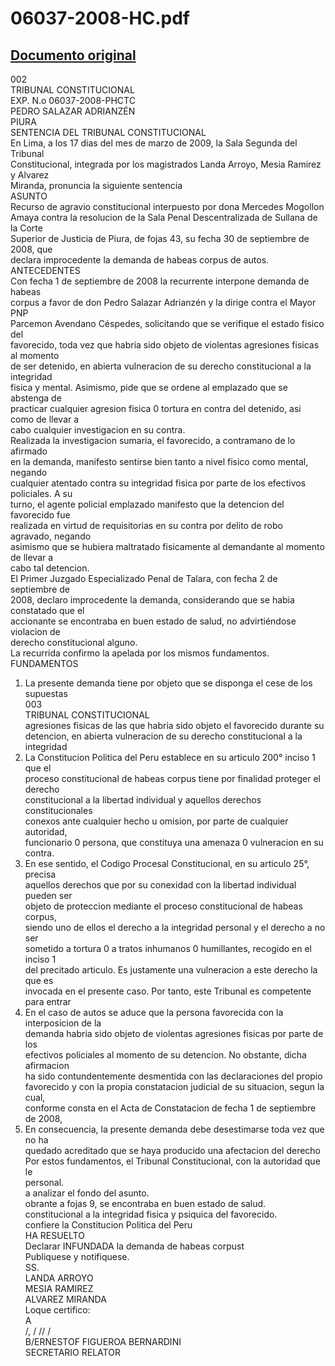 
06037-2008-HC.pdf
=================
  
[Documento original](https://tc.gob.pe/jurisprudencia/2009/06037-2008-HC.pdf)  
---  
002  
TRIBUNAL CONSTITUCIONAL  
EXP. N.o 06037-2008-PHCTC  
PEDRO SALAZAR ADRIANZÉN  
PIURA  
SENTENCIA DEL TRIBUNAL CONSTITUCIONAL  
En Lima, a los 17 dias del mes de marzo de 2009, la Sala Segunda del Tribunal  
Constitucional, integrada por los magistrados Landa Arroyo, Mesia Ramirez y Alvarez  
Miranda, pronuncia la siguiente sentencia  
ASUNTO  
Recurso de agravio constitucional interpuesto por dona Mercedes Mogollon  
Amaya contra la resolucion de la Sala Penal Descentralizada de Sullana de la Corte  
Superior de Justicia de Piura, de fojas 43, su fecha 30 de septiembre de 2008, que  
declara improcedente la demanda de habeas corpus de autos.  
ANTECEDENTES  
Con fecha 1 de septiembre de 2008 la recurrente interpone demanda de habeas  
corpus a favor de don Pedro Salazar Adrianzén y la dirige contra el Mayor PNP  
Parcemon Avendano Céspedes, solicitando que se verifique el estado fisico del  
favorecido, toda vez que habria sido objeto de violentas agresiones fisicas al momento  
de ser detenido, en abierta vulneracion de su derecho constitucional a la integridad  
fisica y mental. Asimismo, pide que se ordene al emplazado que se abstenga de  
practicar cualquier agresion fisica 0 tortura en contra del detenido, asi como de llevar a  
cabo cualquier investigacion en su contra.  
Realizada la investigacion sumaria, el favorecido, a contramano de lo afirmado  
en la demanda, manifesto sentirse bien tanto a nivel fisico como mental, negando  
cualquier atentado contra su integridad fisica por parte de los efectivos policiales. A su  
turno, el agente policial emplazado manifesto que la detencion del favorecido fue  
realizada en virtud de requisitorias en su contra por delito de robo agravado, negando  
asimismo que se hubiera maltratado fisicamente al demandante al momento de llevar a  
cabo tal detencion.  
El Primer Juzgado Especializado Penal de Talara, con fecha 2 de septiembre de  
2008, declaro improcedente la demanda, considerando que se habia constatado que el  
accionante se encontraba en buen estado de salud, no advirtiéndose violacion de  
derecho constitucional alguno.  
La recurrida confirmo la apelada por los mismos fundamentos.  
FUNDAMENTOS  
1. La presente demanda tiene por objeto que se disponga el cese de los supuestas  
003  
TRIBUNAL CONSTITUCIONAL  
agresiones fisicas de las que habria sido objeto el favorecido durante su  
detencion, en abierta vulneracion de su derecho constitucional a la integridad  
2. La Constitucion Politica del Peru establece en su articulo 200° inciso 1 que el  
proceso constitucional de habeas corpus tiene por finalidad proteger el derecho  
constitucional a la libertad individual y aquellos derechos constitucionales  
conexos ante cualquier hecho u omision, por parte de cualquier autoridad,  
funcionario 0 persona, que constituya una amenaza 0 vulneracion en su contra.  
3. En ese sentido, el Codigo Procesal Constitucional, en su articulo 25°, precisa  
aquellos derechos que por su conexidad con la libertad individual pueden ser  
objeto de proteccion mediante el proceso constitucional de habeas corpus,  
siendo uno de ellos el derecho a la integridad personal y el derecho a no ser  
sometido a tortura 0 a tratos inhumanos 0 humillantes, recogido en el inciso 1  
del precitado articulo. Es justamente una vulneracion a este derecho la que es  
invocada en el presente caso. Por tanto, este Tribunal es competente para entrar  
4. En el caso de autos se aduce que la persona favorecida con la interposicion de la  
demanda habria sido objeto de violentas agresiones fisicas por parte de los  
efectivos policiales al momento de su detencion. No obstante, dicha afirmacion  
ha sido contundentemente desmentida con las declaraciones del propio  
favorecido y con la propia constatacion judicial de su situacion, segun la cual,  
conforme consta en el Acta de Constatacion de fecha 1 de septiembre de 2008,  
5. En consecuencia, la presente demanda debe desestimarse toda vez que no ha  
quedado acreditado que se haya producido una afectacion del derecho  
Por estos fundamentos, el Tribunal Constitucional, con la autoridad que le  
personal.  
a analizar el fondo del asunto.  
obrante a fojas 9, se encontraba en buen estado de salud.  
constitucional a la integridad fisica y psiquica del favorecido.  
confiere la Constitucion Politica del Peru  
HA RESUELTO  
Declarar INFUNDADA la demanda de habeas corpust  
Publiquese y notifiquese.  
SS.  
LANDA ARROYO  
MESIA RAMIREZ  
ALVAREZ MIRANDA  
Loque certifico:  
A  
/, / // /  
B/ERNESTOF FIGUEROA BERNARDINI  
SECRETARIO RELATOR
